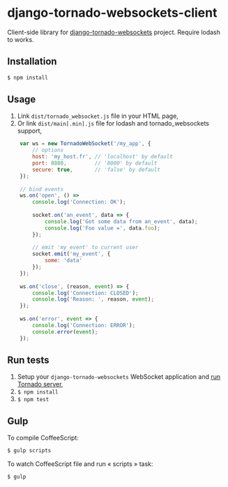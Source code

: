 django-tornado-websockets-client
================================

Client-side library for [django-tornado-websockets](https://github.com/Kocal/django-tornado-websockets) project.
Require lodash to works.

Installation
-------------
```bash
$ npm install
```

Usage
-----
1. Link `dist/tornado_websocket.js` file in your HTML page,
2. Or link `dist/main[.min].js` file for lodash and tornado_websockets support,

```js
    var ws = new TornadoWebSocket('/my_app', {
        // options
        host: 'my_host.fr', // 'localhost' by default
        port: 8888,         // '8000' by default
        secure: true,       // 'false' by default
    });
   
    // bind events
    ws.on('open', () =>
        console.log('Connection: OK');
    
        socket.on('an_event', data => {
            console.log('Got some data from an_event', data);
            console.log('Foo value =', data.foo);
        });
    
        // emit 'my_event' to current user
        socket.emit('my_event', {
            some: 'data'
        });
    });
    
    ws.on('close', (reason, event) => {
        console.log('Connection: CLOSED');
        console.log('Reason: ', reason, event);
    });
    
    ws.on('error', event => {
        console.log('Connection: ERROR');
        console.error(event);
    });
```

Run tests
---------
1. Setup your `django-tornado-websockets` WebSocket application and [run Tornado server](http://django-tornado-websockets.readthedocs.io/en/stable/usage.html#run-tornado-server),
2. `$ npm install`
3. `$ npm test`

Gulp
----
To compile CoffeeScript:
```bash
$ gulp scripts
```

To watch CoffeeScript file and run « scripts » task:
```bash
$ gulp
```
 
